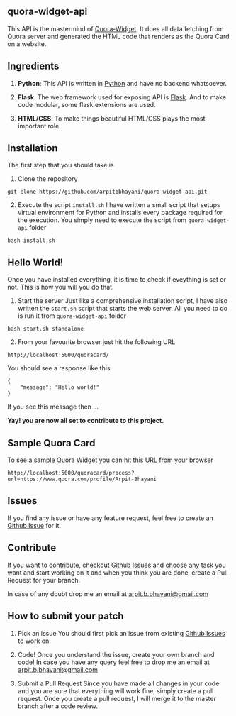 quora-widget-api
---------------------------------------
This API is the mastermind of [Quora-Widget](https://github.com/arpitbbhayani/quora-widget). It does all data fetching from Quora server and generated the HTML code that renders as the Quora Card on a website.

Ingredients
-----------------------------------------

1. **Python**: This API is written in [Python](https://www.python.org/download/releases/2.7/) and have no backend whatsoever.

2. **Flask**: The web framework used for exposing API is [Flask](http://flask.pocoo.org/). And to make code modular, some flask extensions are used.

3. **HTML/CSS**: To make things beautiful HTML/CSS plays the most important role.

Installation
-------------------------------------------
The first step that you should take is

1. Clone the repository
```
git clone https://github.com/arpitbbhayani/quora-widget-api.git
```

2. Execute the script `install.sh`
I have written a small script that setups virtual environment for Python and installs every package required for the execution. You simply need to execute the script from `quora-widget-api` folder
```
bash install.sh
```

Hello World!
------------------------------------------
Once you have installed everything, it is time to check if eveything is set or not. This is how you will you do that.

1. Start the server
Just like a comprehensive installation script, I have also written the `start.sh` script that starts the web server. All you need to do is run it from `quora-widget-api` folder

```
bash start.sh standalone
```

2. From your favourite browser just hit the following URL
```
http://localhost:5000/quoracard/
```

You should see a response like this
```
{
    "message": "Hello world!"
}
```

If you see this message then ...

**Yay! you are now all set to contribute to this project.**

Sample Quora Card
---------------------------------------------
To see a sample Quora Widget you can hit this URL from your browser

```
http://localhost:5000/quoracard/process?url=https://www.quora.com/profile/Arpit-Bhayani
```

Issues
-----------------------------------------------
If you find any issue or have any feature request, feel free to create an [Github Issue](https://github.com/arpitbbhayani/quora-widget-api/issues) for it.


Contribute
--------------------------------------------------
If you want to contribute, checkout [Github Issues](https://github.com/arpitbbhayani/quora-widget-api/issues) and choose any task you want and start working on it and when you think you are done, create a Pull Request for your branch.

In case of any doubt drop me an email at [arpit.b.bhayani@gmail.com](mailto:arpit.b.bhayani@gmail.com)


How to submit your patch
------------------------------------------------
1. Pick an issue
You should first pick an issue from existing [Github Issues](https://github.com/arpitbbhayani/quora-widget/issues) to work on.

2. Code!
Once you understand the issue,  create your own branch and code! In case you have any query feel free to drop me an email at [arpit.b.bhayani@gmail.com](mailto:arpit.b.bhayani@gmail.com)

3. Submit a Pull Request
Since you have made all changes in your code and you are sure that everything will work fine, simply create a pull request. Once you create a pull request, I will merge it to the master branch after a code review.
